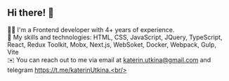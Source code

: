 ## Hi there! :wave:
:woman_technologist: I'm a Frontend developer with 4+ years of experience.<br/>
:pushpin: My skills and technologies: HTML, CSS, JavaScript, JQuery, TypeScript, React, Redux Toolkit, Mobx, Next.js, WebSoket, Docker, Webpack, Gulp, Vite  <br/>
:envelope: You can reach out to me via email at katerin.utkina@gmail.com and telegram https://t.me/katerinUtkina.<br/>
